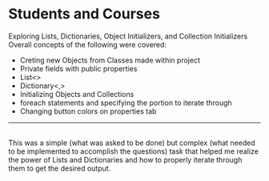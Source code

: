# Students and Courses
Exploring Lists, Dictionaries, Object Initializers, and Collection Initializers
Overall concepts of the following were covered:
- Creting new Objects from Classes made within project
- Private fields with public properties
- List<>
- Dictionary<,>
- Initializing Objects and Collections
- foreach statements and specifying the portion to iterate through
- Changing button colors on properties tab
<hr> </br>
This was a simple (what was asked to be done) but complex (what needed to be implemented to accomplish the questions)
task that helped me realize the power of Lists and Dictionaries and how to properly iterate through them to get the desired output.
